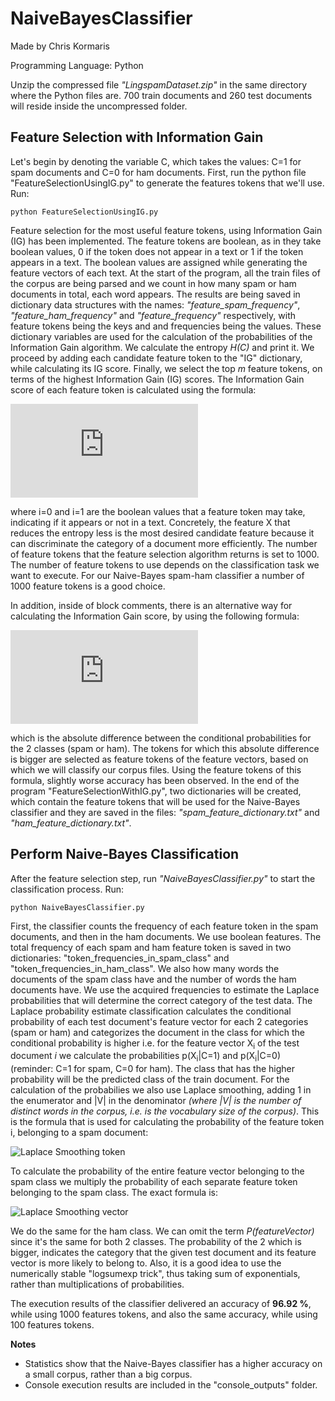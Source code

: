 # NaiveBayesClassifier

Made by Chris Kormaris

Programming Language: Python


Unzip the compressed file *"LingspamDataset.zip"* in the same directory where the Python files are. 
700 train documents and 260 test documents will reside inside the uncompressed folder.

## Feature Selection with Information Gain

Let's begin by denoting the variable C, which takes the values: C=1 for spam documents and C=0 for ham documents.
First, run the python file "FeatureSelectionUsingIG.py" to generate the features tokens that we'll use. Run:
```shell
python FeatureSelectionUsingIG.py
```
Feature selection for the most useful feature tokens, using Information Gain (IG) has been implemented. 
The feature tokens are boolean, as in they take boolean values, 0 if the token does not appear in a text or 1 if the token appears in a text. 
The boolean values are assigned while generating the feature vectors of each text. 
At the start of the program, all the train files of the corpus are being parsed and we count in how many spam or ham documents in total, each word appears. 
The results are being saved in dictionary data structures with the names: 
*"feature_spam_frequency"*, *"feature_ham_frequency"* and *"feature_frequency"* respectively, 
with feature tokens being the keys and and frequencies being the values. 
These dictionary variables are used for the calculation of the probabilities of the Information Gain algorithm. 
We calculate the entropy *H(C)* and print it. We proceed by adding each candidate feature token to the "IG" dictionary, while calculating its IG score. 
Finally, we select the top *m* feature tokens, on terms of the highest Information Gain (IG) scores. 
The Information Gain score of each feature token is calculated using the formula:

![Information Gain](http://latex.codecogs.com/gif.latex?IG%28X%20%2C%20C%29%20%3D%20IG%20%28C%20%2C%20X%29%20%3D%20H%28C%29%20-%20%5Csum_%7Bi%3D0%7D%5E%7B1%7D%20%7BP%20%28X%3Di%29%20%5Ccdot%20H%20%28C%7CX%3Di%29%7D)

where i=0 and i=1 are the boolean values that a feature token may take, indicating if it appears or not in a text.
Concretely, the feature X that reduces the entropy less is the most desired candidate feature because it can discriminate the category of a document more efficiently. 
The number of feature tokens that the feature selection algorithm returns is set to 1000. 
The number of feature tokens to use depends on the classification task we want to execute. 
For our Naive-Bayes spam-ham classifier a number of 1000 feature tokens is a good choice.

In addition, inside of block comments, there is an alternative way for calculating the Information Gain score, by using the following formula:

![Information Gain alternative](http://latex.codecogs.com/gif.latex?IG%28X%2C%20C%29_%7Balt%7D%20%3D%20IG%28C%2C%20X%29_%7Balt%7D%20%3D%20%7CP%28X%3D1%7CC%3D0%29%20-%20P%20%28X%3D1%7CC%3D1%29%7C)

which is the absolute difference between the conditional probabilities for the 2 classes (spam or ham). 
The tokens for which this absolute difference is bigger are selected as feature tokens of the feature vectors, based on which we will classify our corpus files. 
Using the feature tokens of this formula, slightly worse accuracy has been observed. 
In the end of the program "FeatureSelectionWithIG.py", two dictionaries will be created, 
which contain the feature tokens that will be used for the Naive-Bayes classifier and they are saved in the files: 
*"spam_feature_dictionary.txt"* and *"ham_feature_dictionary.txt"*.

## Perform Naive-Bayes Classification

After the feature selection step, run *"NaiveBayesClassifier.py"* to start the classification process. Run:
```shell
python NaiveBayesClassifier.py
```
First, the classifier counts the frequency of each feature token in the spam documents, and then in the ham documents. 
We use boolean features. The total frequency of each spam and ham feature token is saved in two dictionaries: 
"token_frequencies_in_spam_class" and "token_frequencies_in_ham_class". 
We also how many words the documents of the spam class have and the number of words the ham documents have. 
We use the acquired frequencies to estimate the Laplace probabilities that will determine the correct category of the test data. 
The Laplace probability estimate classification calculates the conditional probability of each test document's feature vector 
for each 2 categories (spam or ham) and categorizes the document in the class for which the conditional probability is higher 
i.e. for the feature vector X<sub>i</sub> of the test document *i* we calculate the probabilities p(X<sub>i</sub>|C=1) and p(X<sub>i</sub>|C=0)
(reminder: C=1 for spam, C=0 for ham). The class that has the higher probability will be the predicted class of the train document. 
For the calculation of the probabilies we also use Laplace smoothing, adding 1 in the enumerator and |V| in the denominator
*(where |V| is the number of distinct words in the corpus, i.e. is the vocabulary size of the corpus)*. 
This is the formula that is used for calculating the probability of the feature token i, belonging to a spam document:

![Laplace Smoothing token](http://latex.codecogs.com/gif.latex?\frac{frequencyInSpamClassForToken[i]%20&plus;%201}%20{numberOfSpamDocuments%20&plus;%20numberOfFeatures}%20%3D%20\frac{frequencyInSpamClassForToken[i]%20&plus;%201}%20{numberOfWordsInSpamClass%20&plus;%20|V|})

To calculate the probability of the entire feature vector belonging to the spam class we multiply the probability of each separate feature token belonging to the spam class. 
The exact formula is:

![Laplace Smoothing vector](http://latex.codecogs.com/gif.latex?probOfFeatureVectorBelongingToSpam%20%3D%20\frac{P(C%3D1)}{P(featureVector)}%20\cdot%20\prod_i%20\frac{frequencyInSpamClassForToken[i]%20&plus;%201}%20{numberOfWordsInSpamClass%20&plus;%20|V|})

We do the same for the ham class. We can omit the term *P(featureVector)* since it's the same for both 2 classes. 
The probability of the 2 which is bigger, indicates the category that the given test document and its feature vector is more likely to belong to. 
Also, it is a good idea to use the numerically stable "logsumexp trick", thus taking sum of exponentials, rather than multiplications of probabilities.

The execution results of the classifier delivered an accuracy of **96.92 %**, while using 1000 features tokens, and also the same accuracy, while using 100 features tokens.

**Notes**

* Statistics show that the Naive-Bayes classifier has a higher accuracy on a small corpus, rather than a big corpus.
* Console execution results are included in the "console_outputs" folder.
